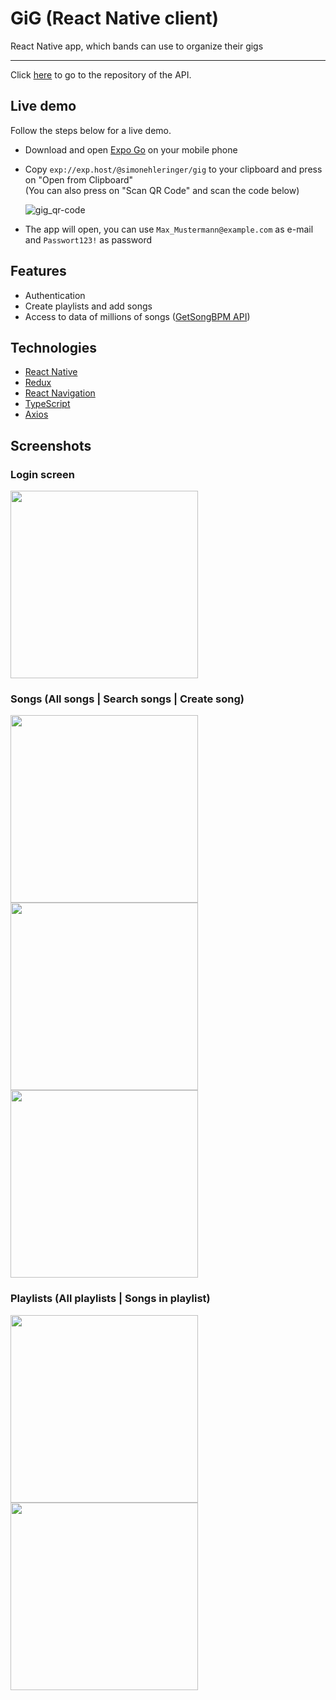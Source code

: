 # GiG (React Native client)

React Native app, which bands can use to organize their gigs

---

Click [here](https://github.com/SimonEhleringer/GigApi) to go to the repository of the API.

## Live demo

Follow the steps below for a live demo.

- Download and open [Expo Go](https://expo.dev/client) on your mobile phone
- Copy `exp://exp.host/@simonehleringer/gig` to your clipboard and press on "Open from Clipboard" <br>
  (You can also press on "Scan QR Code" and scan the code below)

  ![gig_qr-code](https://user-images.githubusercontent.com/72859064/129714173-c93b6a4a-edcf-4467-a276-3f210efc58d5.png)

- The app will open, you can use `Max_Mustermann@example.com` as e-mail and `Passwort123!` as password

## Features

- Authentication
- Create playlists and add songs
- Access to data of millions of songs ([GetSongBPM API](https://getsongbpm.com/api))

## Technologies

- [React Native](https://reactnative.dev/)
- [Redux](https://redux.js.org/)
- [React Navigation](https://reactnavigation.org/)
- [TypeScript](https://www.typescriptlang.org/)
- [Axios](https://github.com/axios/axios)

## Screenshots

### Login screen

<img src="https://user-images.githubusercontent.com/72859064/129885054-a62acad8-944f-464f-9165-a7d61fac8772.jpg" width="300" />

### Songs (All songs | Search songs | Create song)

<img src="https://user-images.githubusercontent.com/72859064/129885058-e0364db3-65eb-40e2-b5d6-e16a970c003b.jpg" width="300" /> <img src="https://user-images.githubusercontent.com/72859064/129885062-c9a8cd12-efb3-4557-b8de-827ba4d85111.jpg" width="300" /> <img src="https://user-images.githubusercontent.com/72859064/129885066-2ae75e55-17c3-4189-bbe6-360350f41eb3.jpg" width="300" />

### Playlists (All playlists | Songs in playlist)

<img src="https://user-images.githubusercontent.com/72859064/129886345-0624bba7-04cd-47c4-9cc8-f8d2c3484c3f.jpg" width="300" /> <img src="https://user-images.githubusercontent.com/72859064/129885069-cf4fb92a-3a77-4e49-a529-a638c6ef3833.jpg" width="300" />

